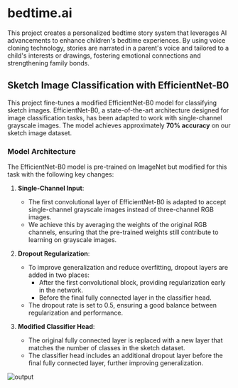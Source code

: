 # bedtime.ai
This project creates a personalized bedtime story system that leverages AI advancements to enhance children's bedtime experiences. By using voice cloning technology, stories are narrated in a parent's voice and tailored to a child's interests or drawings, fostering emotional connections and strengthening family bonds.



## Sketch Image Classification with EfficientNet-B0

This project fine-tunes a modified EfficientNet-B0 model for classifying sketch images. EfficientNet-B0, a state-of-the-art architecture designed for image classification tasks, has been adapted to work with single-channel grayscale images. The model achieves approximately **70% accuracy** on our sketch image dataset.

### Model Architecture

The EfficientNet-B0 model is pre-trained on ImageNet but modified for this task with the following key changes:

1. **Single-Channel Input**: 
   - The first convolutional layer of EfficientNet-B0 is adapted to accept single-channel grayscale images instead of three-channel RGB images.
   - We achieve this by averaging the weights of the original RGB channels, ensuring that the pre-trained weights still contribute to learning on grayscale images.

2. **Dropout Regularization**:
   - To improve generalization and reduce overfitting, dropout layers are added in two places:
     - After the first convolutional block, providing regularization early in the network.
     - Before the final fully connected layer in the classifier head.
   - The dropout rate is set to 0.5, ensuring a good balance between regularization and performance.

3. **Modified Classifier Head**:
   - The original fully connected layer is replaced with a new layer that matches the number of classes in the sketch dataset.
   - The classifier head includes an additional dropout layer before the final fully connected layer, further improving generalization.

![output](https://github.com/user-attachments/assets/e2af402b-4446-45e6-93d0-92c8b169fbe9)
